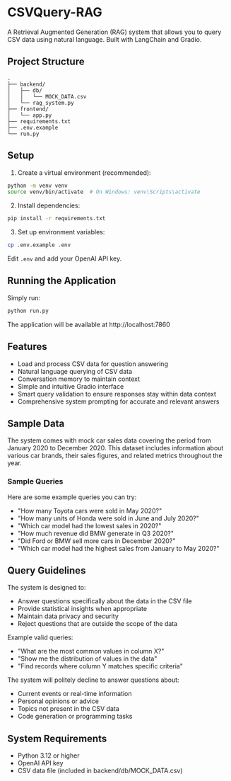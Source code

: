 # CSVQuery-RAG

A Retrieval Augmented Generation (RAG) system that allows you to query CSV data using natural language. Built with LangChain and Gradio.

## Project Structure

```
.
├── backend/
│   ├── db/
│   │   └── MOCK_DATA.csv
│   └── rag_system.py
├── frontend/
│   └── app.py
├── requirements.txt
├── .env.example
└── run.py
```

## Setup

1. Create a virtual environment (recommended):
```bash
python -m venv venv
source venv/bin/activate  # On Windows: venv\Scripts\activate
```

2. Install dependencies:
```bash
pip install -r requirements.txt
```

3. Set up environment variables:
```bash
cp .env.example .env
```
Edit `.env` and add your OpenAI API key.

## Running the Application

Simply run:
```bash
python run.py
```

The application will be available at http://localhost:7860

## Features

- Load and process CSV data for question answering
- Natural language querying of CSV data
- Conversation memory to maintain context
- Simple and intuitive Gradio interface
- Smart query validation to ensure responses stay within data context
- Comprehensive system prompting for accurate and relevant answers

## Sample Data

The system comes with mock car sales data covering the period from January 2020 to December 2020. This dataset includes information about various car brands, their sales figures, and related metrics throughout the year.

### Sample Queries

Here are some example queries you can try:
- "How many Toyota cars were sold in May 2020?"
- "How many units of Honda were sold in June and July 2020?"
- "Which car model had the lowest sales in 2020?"
- "How much revenue did BMW generate in Q3 2020?"
- "Did Ford or BMW sell more cars in December 2020?"
- "Which car model had the highest sales from January to May 2020?"

## Query Guidelines

The system is designed to:
- Answer questions specifically about the data in the CSV file
- Provide statistical insights when appropriate
- Maintain data privacy and security
- Reject questions that are outside the scope of the data

Example valid queries:
- "What are the most common values in column X?"
- "Show me the distribution of values in the data"
- "Find records where column Y matches specific criteria"

The system will politely decline to answer questions about:
- Current events or real-time information
- Personal opinions or advice
- Topics not present in the CSV data
- Code generation or programming tasks

## System Requirements

- Python 3.12 or higher
- OpenAI API key
- CSV data file (included in backend/db/MOCK_DATA.csv) 